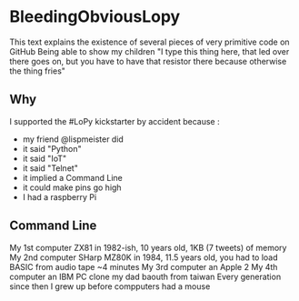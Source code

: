 # BleedingObviousLopy
This text explains the existence of several pieces of very primitive code on GitHub
Being able to show my children "I type this thing here, that led over there goes on, but you have to have that resistor there because otherwise the thing fries"

## Why 
I supported the #LoPy kickstarter by accident because :
- my friend @lispmeister did
- it said "Python"
- it said "IoT"
- it said "Telnet"
- it implied a Command Line
- it could make pins go high
- I had a raspberry Pi

## Command Line
My 1st computer ZX81 in 1982-ish, 10 years old, 1KB (7 tweets) of memory 
My 2nd computer SHarp MZ80K in 1984, 11.5 years old, you had to load BASIC from audio tape ~4 minutes
My 3rd computer an Apple 2 
My 4th computer an IBM PC clone my dad baouth from taiwan
Every generation since then
I grew up before compputers had a  mouse


